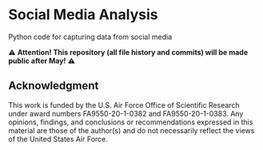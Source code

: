# Social Media Analysis

Python code for capturing data from social media

⚠️ **Attention! This repository (all file history and commits) will be made public after May!** ⚠️

## Acknowledgment

This work is funded by the U.S. Air Force Office of Scientific Research under award numbers FA9550-20-1-0382 and FA9550-20-1-0383. Any opinions, findings, and conclusions or recommendations expressed in this material are those of the author(s) and do not necessarily reflect the views of the United States Air Force.
